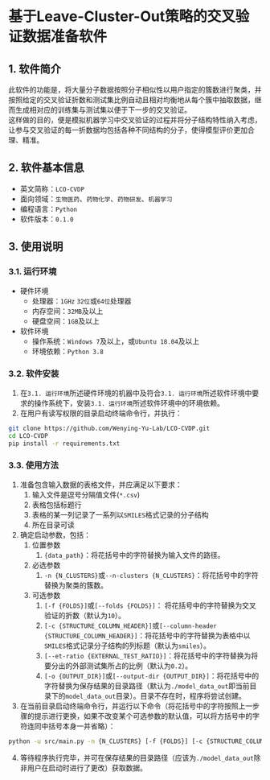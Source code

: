 # 基于Leave-Cluster-Out策略的交叉验证数据准备软件  
## 1. 软件简介  
此软件的功能是，将大量分子数据按照分子相似性以用户指定的簇数进行聚类，并按照给定的交叉验证折数和测试集比例自动且相对均衡地从每个簇中抽取数据，继而生成相对应的训练集与测试集以便于下一步的交叉验证。  
这样做的目的，便是模拟机器学习中交叉验证的过程并将分子结构特性纳入考虑，让参与交叉验证的每一折数据均包括各种不同结构的分子，使得模型评价更加合理、精准。  
## 2. 软件基本信息  
- 英文简称：`LCO-CVDP`  
- 面向领域：`生物医药`、`药物化学`、`药物研发`、`机器学习`  
- 编程语言：`Python`  
- 软件版本：`0.1.0`  
## 3. 使用说明  
### 3.1. 运行环境  
- 硬件环境  
  - 处理器：`1GHz` `32位`或`64位`处理器  
  - 内存空间：`32MB`及以上  
  - 硬盘空间：`1GB`及以上  
- 软件环境  
  - 操作系统：`Windows 7`及以上，或`Ubuntu 18.04`及以上  
  - 环境依赖：`Python 3.8`  
### 3.2. 软件安装  
1. 在`3.1. 运行环境`所述硬件环境的机器中及符合`3.1. 运行环境`所述软件环境中要求的操作系统下，安装`3.1. 运行环境`所述软件环境中的环境依赖。  
2. 在用户有读写权限的目录启动终端命令行，并执行：  
```sh  
git clone https://github.com/Wenying-Yu-Lab/LCO-CVDP.git
cd LCO-CVDP
pip install -r requirements.txt
```  
### 3.3. 使用方法  
1. 准备包含输入数据的表格文件，并应满足以下要求：  
   1. 输入文件是逗号分隔值文件(`*.csv`)  
   2. 表格包括标题行  
   3. 表格的某一列记录了一系列以`SMILES`格式记录的分子结构  
   4. 所在目录可读  
2. 确定启动参数，包括：
   1. 位置参数  
      1. `{data_path}`：将花括号中的字符替换为输入文件的路径。  
   2. 必选参数  
      1. `-n {N_CLUSTERS}`或`--n-clusters {N_CLUSTERS}`：将花括号中的字符替换为聚类的簇数。  
   3. 可选参数  
      1. `[-f {FOLDS}]`或`[--folds {FOLDS}]`： 将花括号中的字符替换为交叉验证的折数（默认为`10`）。  
      2. `[-c {STRUCTURE_COLUMN_HEADER}]`或`[--column-header {STRUCTURE_COLUMN_HEADER}]`：将花括号中的字符替换为表格中以`SMILES`格式记录分子结构的列标题（默认为`smiles`）。  
      3. `[--et-ratio {EXTERNAL_TEST_RATIO}]`：将花括号中的字符替换为将要分出的外部测试集所占的比例（默认为`0.2`）。  
      4. `[-o {OUTPUT_DIR}]`或`[--output-dir {OUTPUT_DIR}]`：将花括号中的字符替换为保存结果的目录路径（默认为`./model_data_out`即当前目录下的`model_data_out`目录）。目录不存在时，程序将尝试创建。  
3. 在当前目录启动终端命令行，并运行以下命令（将花括号中的字符按照上一步骤的提示进行更换，如果不改变某个可选参数的默认值，可以将方括号中的字符连同中括号本身一并省略）：  
```sh  
python -u src/main.py -n {N_CLUSTERS} [-f {FOLDS}] [-c {STRUCTURE_COLUMN_HEADER}] [--et-ratio {EXTERNAL_TEST_RATIO}] [-o {OUTPUT_DIR}] {data_path}
```  
4. 等待程序执行完毕，并可在保存结果的目录路径（应该为`./model_data_out`除非用户在启动时进行了更改）获取数据。  
